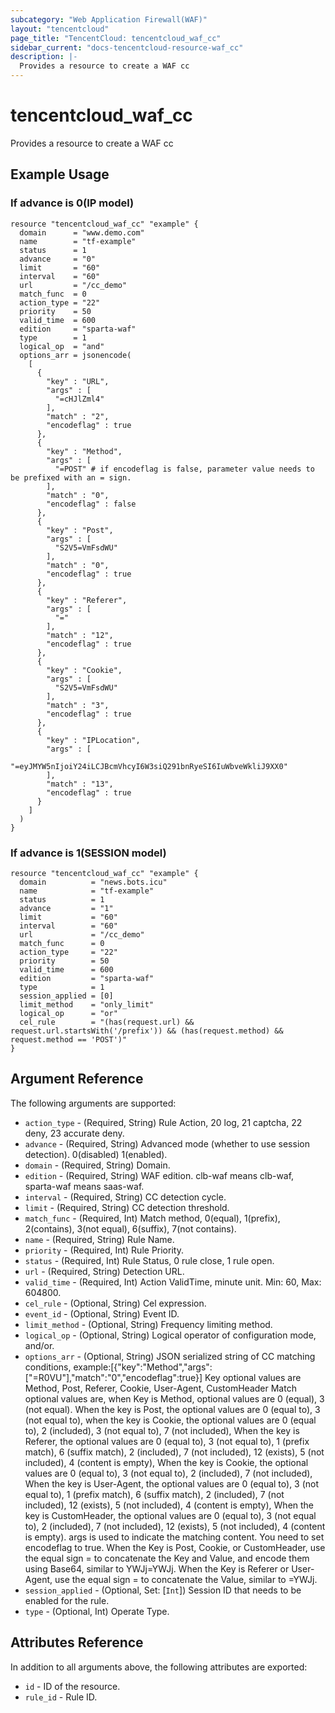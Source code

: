 ```yaml
---
subcategory: "Web Application Firewall(WAF)"
layout: "tencentcloud"
page_title: "TencentCloud: tencentcloud_waf_cc"
sidebar_current: "docs-tencentcloud-resource-waf_cc"
description: |-
  Provides a resource to create a WAF cc
---
```


# tencentcloud_waf_cc

Provides a resource to create a WAF cc

## Example Usage

### If advance is 0(IP model)

```hcl
resource "tencentcloud_waf_cc" "example" {
  domain      = "www.demo.com"
  name        = "tf-example"
  status      = 1
  advance     = "0"
  limit       = "60"
  interval    = "60"
  url         = "/cc_demo"
  match_func  = 0
  action_type = "22"
  priority    = 50
  valid_time  = 600
  edition     = "sparta-waf"
  type        = 1
  logical_op  = "and"
  options_arr = jsonencode(
    [
      {
        "key" : "URL",
        "args" : [
          "=cHJlZml4"
        ],
        "match" : "2",
        "encodeflag" : true
      },
      {
        "key" : "Method",
        "args" : [
          "=POST" # if encodeflag is false, parameter value needs to be prefixed with an = sign.
        ],
        "match" : "0",
        "encodeflag" : false
      },
      {
        "key" : "Post",
        "args" : [
          "S2V5=VmFsdWU"
        ],
        "match" : "0",
        "encodeflag" : true
      },
      {
        "key" : "Referer",
        "args" : [
          "="
        ],
        "match" : "12",
        "encodeflag" : true
      },
      {
        "key" : "Cookie",
        "args" : [
          "S2V5=VmFsdWU"
        ],
        "match" : "3",
        "encodeflag" : true
      },
      {
        "key" : "IPLocation",
        "args" : [
          "=eyJMYW5nIjoiY24iLCJBcmVhcyI6W3siQ291bnRyeSI6IuWbveWkliJ9XX0"
        ],
        "match" : "13",
        "encodeflag" : true
      }
    ]
  )
}
```

### If advance is 1(SESSION model)

```hcl
resource "tencentcloud_waf_cc" "example" {
  domain          = "news.bots.icu"
  name            = "tf-example"
  status          = 1
  advance         = "1"
  limit           = "60"
  interval        = "60"
  url             = "/cc_demo"
  match_func      = 0
  action_type     = "22"
  priority        = 50
  valid_time      = 600
  edition         = "sparta-waf"
  type            = 1
  session_applied = [0]
  limit_method    = "only_limit"
  logical_op      = "or"
  cel_rule        = "(has(request.url) && request.url.startsWith('/prefix')) && (has(request.method) && request.method == 'POST')"
}
```

## Argument Reference

The following arguments are supported:

* `action_type` - (Required, String) Rule Action, 20 log, 21 captcha, 22 deny, 23 accurate deny.
* `advance` - (Required, String) Advanced mode (whether to use session detection). 0(disabled) 1(enabled).
* `domain` - (Required, String) Domain.
* `edition` - (Required, String) WAF edition. clb-waf means clb-waf, sparta-waf means saas-waf.
* `interval` - (Required, String) CC detection cycle.
* `limit` - (Required, String) CC detection threshold.
* `match_func` - (Required, Int) Match method, 0(equal), 1(prefix), 2(contains), 3(not equal), 6(suffix), 7(not contains).
* `name` - (Required, String) Rule Name.
* `priority` - (Required, Int) Rule Priority.
* `status` - (Required, Int) Rule Status, 0 rule close, 1 rule open.
* `url` - (Required, String) Detection URL.
* `valid_time` - (Required, Int) Action ValidTime, minute unit. Min: 60, Max: 604800.
* `cel_rule` - (Optional, String) Cel expression.
* `event_id` - (Optional, String) Event ID.
* `limit_method` - (Optional, String) Frequency limiting method.
* `logical_op` - (Optional, String) Logical operator of configuration mode, and/or.
* `options_arr` - (Optional, String) JSON serialized string of CC matching conditions, example:[{\"key\":\"Method\",\"args\":[\"=R0VU\"],\"match\":\"0\",\"encodeflag\":true}]
        Key optional values are Method, Post, Referer, Cookie, User-Agent, CustomHeader
        Match optional values are, when Key is Method, optional values are 0 (equal), 3 (not equal).
        When the key is Post, the optional values are 0 (equal to), 3 (not equal to), when the key is Cookie, the optional values are 0 (equal to), 2 (included), 3 (not equal to), 7 (not included),
        When the key is Referer, the optional values are 0 (equal to), 3 (not equal to), 1 (prefix match), 6 (suffix match), 2 (included), 7 (not included), 12 (exists), 5 (not included), 4 (content is empty),
        When the key is Cookie, the optional values are 0 (equal to), 3 (not equal to), 2 (included), 7 (not included),
        When the key is User-Agent, the optional values are 0 (equal to), 3 (not equal to), 1 (prefix match), 6 (suffix match), 2 (included), 7 (not included), 12 (exists), 5 (not included), 4 (content is empty),
        When the key is CustomHeader, the optional values are 0 (equal to), 3 (not equal to), 2 (included), 7 (not included), 12 (exists), 5 (not included), 4 (content is empty).
        args is used to indicate the matching content. You need to set encodeflag to true. When the Key is Post, Cookie, or CustomHeader, use the equal sign = to concatenate the Key and Value, and encode them using Base64, similar to YWJj=YWJj. When the Key is Referer or User-Agent, use the equal sign = to concatenate the Value, similar to =YWJj.
* `session_applied` - (Optional, Set: [`Int`]) Session ID that needs to be enabled for the rule.
* `type` - (Optional, Int) Operate Type.

## Attributes Reference

In addition to all arguments above, the following attributes are exported:

* `id` - ID of the resource.
* `rule_id` - Rule ID.


